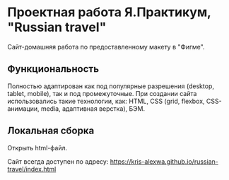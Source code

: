 # Проектная работа Я.Практикум, "Russian travel"

Сайт-домашняя работа по предоставленному макету в "Фигме".

## Функциональность
Полностью адаптирован как под популярные разрешения (desktop, tablet, mobile), так и под промежуточные.
При создании сайта использовались такие технологии, как: HTML, CSS (grid, flexbox, CSS-анимации, media, адаптивная верстка), БЭМ.

## Локальная сборка
Открыть html-файл.

Сайт всегда доступен по адресу: https://kris-alexwa.github.io/russian-travel/index.html
